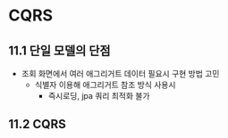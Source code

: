 # CQRS

## 11.1 단일 모델의 단점

* 조회 화면에서 여러 애그리거트 데이터 필요시 구현 방법 고민
	* 식별자 이용해 애그리거트 참조 방식 사용시
		* 즉시로딩, jpa 쿼리 최적화 불가

## 11.2 CQRS

